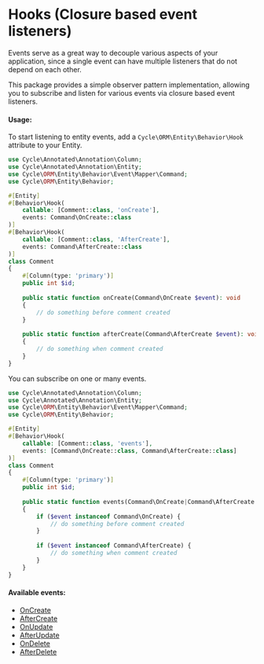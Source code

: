 # Hooks (Closure based event listeners)

Events serve as a great way to decouple various aspects of your application, since a single event can have multiple
listeners that do not depend on each other.

This package provides a simple observer pattern implementation, allowing you to subscribe and listen for various events
via closure based event listeners.

#### Usage:

To start listening to entity events, add a `Cycle\ORM\Entity\Behavior\Hook` attribute to your Entity.

```php
use Cycle\Annotated\Annotation\Column;
use Cycle\Annotated\Annotation\Entity;
use Cycle\ORM\Entity\Behavior\Event\Mapper\Command;
use Cycle\ORM\Entity\Behavior;

#[Entity]
#[Behavior\Hook(
    callable: [Comment::class, 'onCreate'], 
    events: Command\OnCreate::class
)]
#[Behavior\Hook(
    callable: [Comment::class, 'AfterCreate'], 
    events: Command\AfterCreate::class
)]
class Comment
{
    #[Column(type: 'primary')]
    public int $id;
    
    public static function onCreate(Command\OnCreate $event): void
    {
        // do something before comment created
    }
    
    public static function afterCreate(Command\AfterCreate $event): void
    {
        // do something when comment created
    }
}
```

You can subscribe on one or many events.

```php
use Cycle\Annotated\Annotation\Column;
use Cycle\Annotated\Annotation\Entity;
use Cycle\ORM\Entity\Behavior\Event\Mapper\Command;
use Cycle\ORM\Entity\Behavior;

#[Entity]
#[Behavior\Hook(
    callable: [Comment::class, 'events'], 
    events: [Command\OnCreate::class, Command\AfterCreate::class]
)]
class Comment
{
    #[Column(type: 'primary')]
    public int $id;
    
    public static function events(Command\OnCreate|Command\AfterCreate $event): void
    {
        if ($event instanceof Command\OnCreate) {
            // do something before comment created
        }
        
        if ($event instanceof Command\AfterCreate) {
            // do something when comment created
        }
    }
}
```

#### Available events:

- [OnCreate](/docs/en/entity-behaviors/events.md#oncreate)
- [AfterCreate](/docs/en/entity-behaviors/events.md#aftercreate)
- [OnUpdate](/docs/en/entity-behaviors/events.md#onupdate)
- [AfterUpdate](/docs/en/entity-behaviors/events.md#afterupdate)
- [OnDelete](/docs/en/entity-behaviors/events.md#ondelete)
- [AfterDelete](/docs/en/entity-behaviors/events.md#afterdelete)
